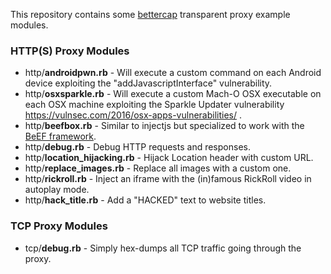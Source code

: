 This repository contains some [bettercap](http://www.bettercap.org/) transparent proxy example modules.

### HTTP(S) Proxy Modules

* http/**androidpwn.rb** - Will execute a custom command on each Android device exploiting the "addJavascriptInterface" vulnerability.
* http/**osxsparkle.rb** - Will execute a custom Mach-O OSX executable on each OSX machine exploiting the Sparkle Updater vulnerability https://vulnsec.com/2016/osx-apps-vulnerabilities/ .
* http/**beefbox.rb** - Similar to injectjs but specialized to work with the [BeEF framework](http://beefproject.com).
* http/**debug.rb** - Debug HTTP requests and responses.
* http/**location_hijacking.rb**  - Hijack Location header with custom URL.
* http/**replace_images.rb** - Replace all images with a custom one.
* http/**rickroll.rb** - Inject an iframe with the (in)famous RickRoll video in autoplay mode.
* http/**hack_title.rb** - Add a "HACKED" text to website titles.

### TCP Proxy Modules

* tcp/**debug.rb** - Simply hex-dumps all TCP traffic going through the proxy.
